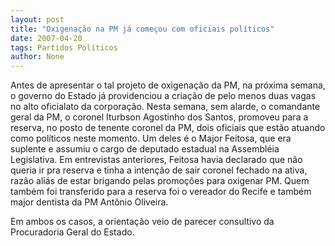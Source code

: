 ```yaml
---
layout: post
title: "Oxigenação na PM já começou com oficiais políticos"
date: 2007-04-20
tags: Partidos Políticos
author: None
---
```


Antes de apresentar o tal projeto de oxigenação da PM, na próxima semana, o governo do Estado já providenciou a criação de pelo menos duas vagas no alto oficialato da corporação.
Nesta semana, sem alarde, o comandante geral da PM, o coronel Iturbson Agostinho dos Santos, promoveu para a reserva, no posto de tenente coronel da PM, dois oficiais que estão atuando como políticos neste momento.
Um deles é o Major Feitosa, que era suplente e assumiu o cargo de deputado estadual na Assembléia Legislativa. Em entrevistas anteriores, Feitosa havia declarado que não queria ir pra reserva e tinha a intenção de sair coronel fechado na ativa, razão aliás de estar brigando pelas promoções para oxigenar PM.
Quem também foi transferido para a reserva foi o vereador do Recife e também major dentista da PM Antônio Oliveira.

Em ambos os casos, a orientação veio de parecer consultivo da Procuradoria Geral do Estado. 